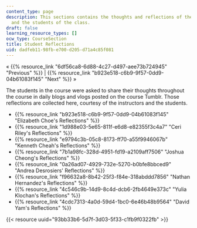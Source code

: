 ```yaml
---
content_type: page
description: This sections contains the thoughts and reflections of the instructors
  and the students of the class.
draft: false
learning_resource_types: []
ocw_type: CourseSection
title: Student Reflections
uid: dadfeb11-98fb-e700-d205-d71a4c85f081
---
```

« {{% resource_link "6df56ca8-6d88-4c27-d497-aee73b724945" "Previous" %}} | {{% resource_link "b923e518-c6b9-9f57-0dd9-04b61083f145" "Next" %}} »

The students in the course were asked to share their thoughts throughout the course in daily blogs and vlogs posted on the course Tumblr. Those reflections are collected here, courtesy of the instructors and the students.

- {{% resource_link "b923e518-c6b9-9f57-0dd9-04b61083f145" "Elizabeth Choe's Reflections" %}}
- {{% resource_link "1d988e03-5e65-811f-e6d8-e82355f3c4a7" "Ceri Riley's Reflections" %}}
- {{% resource_link "e9794c3b-05c8-8173-ff70-a55f9946067b" "Kenneth Cheah's Reflections" %}}
- {{% resource_link "7b1a98fc-328d-4951-fd19-a2109aff7506" "Joshua Cheong's Reflections" %}}
- {{% resource_link "0a26ad07-4929-732e-5270-b0bfe8bbced9" "Andrea Desrosiers' Reflections" %}}
- {{% resource_link "f96632a8-8b42-25f3-f84e-318abddd7856" "Nathan Hernandez's Reflections" %}}
- {{% resource_link "4c546c9b-14d9-8c4d-dcb6-2fb4649e373c" "Yulia Klochan's Reflections" %}}
- {{% resource_link "4cdc7313-4a0d-59d4-1bc0-6e46b48b9564" "David Yam's Reflections" %}}

{{< resource uuid="93bb33b6-5d7f-3d03-5f33-c1fb9f0322fb" >}}